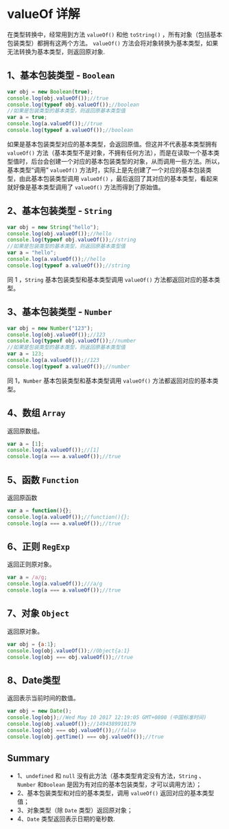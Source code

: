 # valueOf 详解

在类型转换中，经常用到方法 `valueOf()` 和他 `toString()` ，所有对象（包括基本包装类型）都拥有这两个方法。 `valueOf()` 方法会将对象转换为基本类型，如果无法转换为基本类型，则返回原对象.

## 1、基本包装类型 - `Boolean`

```js
var obj = new Boolean(true);
console.log(obj.valueOf());//true
console.log(typeof obj.valueOf());//boolean
//如果是包装类型的基本类型，则返回原基本类型值
var a = true;
console.log(a.valueOf());//true
console.log(typeof a.valueOf());//boolean
```

如果是基本包装类型对应的基本类型，会返回原值。但这并不代表基本类型拥有 `valueOf()` 方法（基本类型不是对象，不拥有任何方法），而是在读取一个基本类型值时，后台会创建一个对应的基本包装类型的对象，从而调用一些方法。所以，基本类型“调用” `valueOf()` 方法时，实际上是先创建了一个对应的基本包装类型，由此基本包装类型调用 `valueOf()` ，最后返回了其对应的基本类型，看起来就好像是基本类型调用了 `valueOf()` 方法而得到了原始值。

## 2、基本包装类型 - `String`

```js
var obj = new String("hello");
console.log(obj.valueOf());//hello
console.log(typeof obj.valueOf());//string
//如果是包装类型的基本类型，则返回原基本类型值
var a = "hello";
console.log(a.valueOf());//hello
console.log(typeof a.valueOf());//string
```

同 1 ，`String` 基本包装类型和基本类型调用 `valueOf()` 方法都返回对应的基本类型。

## 3、基本包装类型 - `Number`

```js
var obj = new Number("123");
console.log(obj.valueOf());//123
console.log(typeof obj.valueOf());//number
//如果是包装类型的基本类型，则返回原基本类型值
var a = 123;
console.log(a.valueOf());//123
console.log(typeof a.valueOf());//number
```

同 1，`Number` 基本包装类型和基本类型调用 `valueOf()` 方法都返回对应的基本类型。

## 4、数组 `Array`

返回原数组。

```js
var a = [1];
console.log(a.valueOf());//[1]
console.log(a === a.valueOf());//true
```

## 5、函数 `Function`

返回原函数

```js
var a = function(){};
console.log(a.valueOf());//function(){};
console.log(a === a.valueOf());//true
```

## 6、正则 `RegExp`

返回正则原对象。

```js
var a = /a/g;
console.log(a.valueOf());///a/g
console.log(a === a.valueOf());//true
```

## 7、对象 `Object`

返回原对象。

```js
var obj = {a:1};
console.log(obj.valueOf());//Object{a:1}
console.log(obj === obj.valueOf());//true
```

## 8、Date类型

返回表示当前时间的数值。

```js
var obj = new Date();
console.log(obj);//Wed May 10 2017 12:19:05 GMT+0800 (中国标准时间)
console.log(obj.valueOf());//1494389910179
console.log(obj === obj.valueOf());//false
console.log(obj.getTime() === obj.valueOf());//true
```

## Summary

* 1、`undefined` 和 `null` 没有此方法（基本类型肯定没有方法，`String` 、`Number` 和`Boolean` 是因为有对应的基本包装类型，才可以调用方法）；
* 2、基本包装类型和对应的基本类型，调用 `valueOf()` 返回对应的基本类型值；
* 3、对象类型（除 `Date` 类型）返回原对象；
* 4、`Date` 类型返回表示日期的毫秒数.
